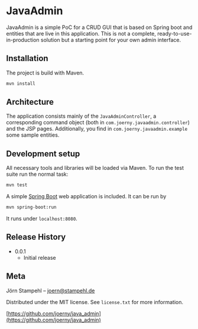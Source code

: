 # JavaAdmin

JavaAdmin is a simple PoC for a CRUD GUI that is based on Spring boot and entities that are live in this application. This is not a complete, ready-to-use-in-production solution but a starting point for your own admin interface.

## Installation
The project is build with Maven.

```sh
mvn install
```

## Architecture

The application consists mainly of the ``JavaAdminController``, a corresponding command object (both in ``com.joerny.javaadmin.controller``) and the JSP pages. Additionally, you find in ``com.joerny.javaadmin.example`` some sample entities.

## Development setup

All necessary tools and libraries will be loaded via Maven. To run the test suite run the normal task:

```sh
mvn test
```

A simple [Spring Boot](https://projects.spring.io/spring-boot/) web application is included. It can be run by

```sh
mvn spring-boot:run
```

It runs under ``localhost:8080``.

## Release History

* 0.0.1
    * Initial release

## Meta

Jörn Stampehl – joern@stampehl.de

Distributed under the MIT license. See ``license.txt`` for more information.

[https://github.com/joerny/java_admin](https://github.com/joerny/java_admin)
